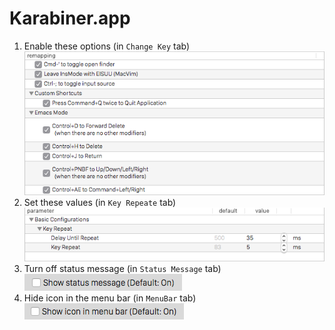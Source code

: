 Karabiner.app
=============

1. Enable these options (in `Change Key` tab)  
  ![](./images/karabiner/change_key.png)
2. Set these values (in `Key Repeate` tab)  
  ![](./images/karabiner/key_repeat.png)
3. Turn off status message (in `Status Message` tab)  
  ![](./images/karabiner/status_message.png)
4. Hide icon in the menu bar (in `MenuBar` tab)  
  ![](./images/karabiner/icon.png)
